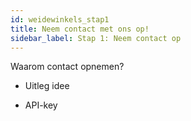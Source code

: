 ```yaml
---
id: weidewinkels_stap1
title: Neem contact met ons op!
sidebar_label: Stap 1: Neem contact op
---
```


Waarom contact opnemen?

- Uitleg idee

- API-key 




